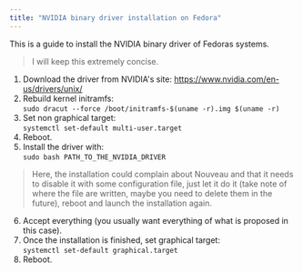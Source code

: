 ```yaml
---
title: "NVIDIA binary driver installation on Fedora"
---
```


This is a guide to install the NVIDIA binary driver of Fedoras systems.  
> I will keep this extremely concise.  

1. Download the driver from NVIDIA's site: https://www.nvidia.com/en-us/drivers/unix/
2. Rebuild kernel initramfs:  
`sudo dracut --force /boot/initramfs-$(uname -r).img $(uname -r)`  
3. Set non graphical target:  
`systemctl set-default multi-user.target`  
4. Reboot.
5. Install the driver with:  
`sudo bash PATH_TO_THE_NVIDIA_DRIVER`  
> Here, the installation could complain about Nouveau and that it needs to disable it with some configuration file, just let it do it (take note of where the file are written, maybe you need to delete them in the future), reboot and launch the installation again.  
> 
6. Accept everything (you usually want everything of what is proposed in this case).
7. Once the installation is finished, set graphical target:  
`systemctl set-default graphical.target`  
8. Reboot.
